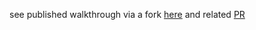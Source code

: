 see published walkthrough via a fork [here](https://github.com/GangGreenTemperTatum/Damn-Vulnerable-RESTaurant-API-Game/blob/main/walkthrough/Damn-Vulnerable-RESTaurant-API-Game%20CTF%20Web%20Applic%20f4cc903ddcbf49cb93a7ebe710af7837.md) and related [PR](https://github.com/theowni/Damn-Vulnerable-RESTaurant-API-Game/pull/14)
